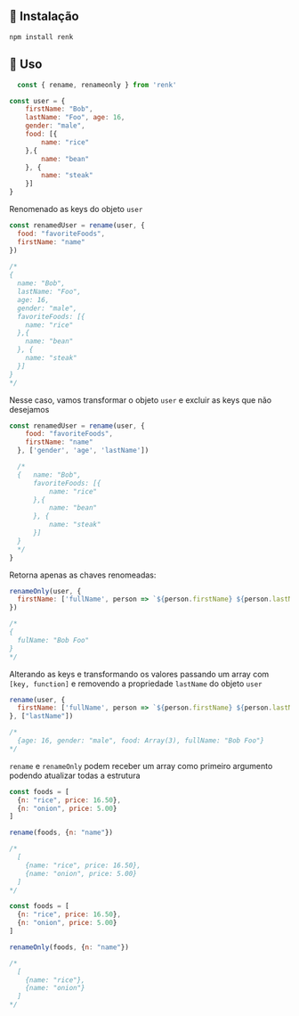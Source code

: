 ## 🌠 Instalação

`
npm install renk
`

## 🚩 Uso
```js
  const { rename, renameonly } from 'renk'
```


```js
const user = {
    firstName: "Bob", 
    lastName: "Foo", age: 16,
    gender: "male",
    food: [{
        name: "rice"
    },{
        name: "bean"
    }, {
        name: "steak"
    }]
}   
```

Renomenado as keys do objeto `user`

```js
const renamedUser = rename(user, {
  food: "favoriteFoods",
  firstName: "name"
})
    
/*
{   
  name: "Bob", 
  lastName: "Foo",
  age: 16,
  gender: "male",
  favoriteFoods: [{
    name: "rice"
  },{
    name: "bean"
  }, {
    name: "steak"
  }]
}
*/
```

Nesse caso, vamos transformar o objeto `user` e excluir as keys que não desejamos

```js
const renamedUser = rename(user, {
    food: "favoriteFoods",
    firstName: "name"
  }, ['gender', 'age', 'lastName'])

  /*
  {   name: "Bob", 
      favoriteFoods: [{
          name: "rice"
      },{
          name: "bean"
      }, {
          name: "steak"
      }]
  }
  */
}
```

Retorna apenas as chaves renomeadas:

```js
renameOnly(user, {
  firstName: ['fullName', person => `${person.firstName} ${person.lastName}`]
})

/*
{
  fulName: "Bob Foo"
}
*/
```

Alterando as keys e transformando os valores passando um array com `[key, function]` e removendo a propriedade `lastName` do objeto `user`

```js
rename(user, {
  firstName: ['fullName', person => `${person.firstName} ${person.lastName}`]
}, ["lastName"])

/*
  {age: 16, gender: "male", food: Array(3), fullName: "Bob Foo"}
*/
```

`rename` e `renameOnly` podem receber um array como primeiro argumento podendo atualizar todas a estrutura

```js
const foods = [
  {n: "rice", price: 16.50},
  {n: "onion", price: 5.00}
]

rename(foods, {n: "name"})

/*
  [
    {name: "rice", price: 16.50},
    {name: "onion", price: 5.00}
  ]
*/

```

```js
const foods = [
  {n: "rice", price: 16.50},
  {n: "onion", price: 5.00}
]

renameOnly(foods, {n: "name"})

/*
  [
    {name: "rice"},
    {name: "onion"}
  ]
*/

```